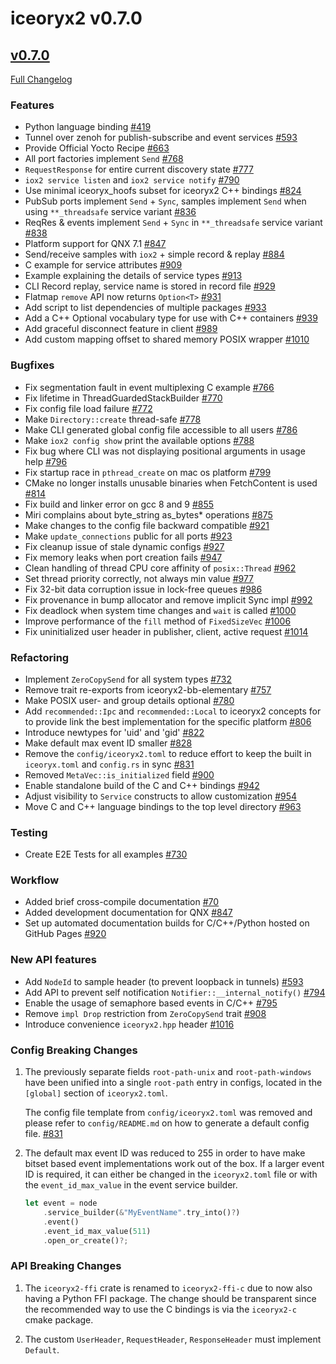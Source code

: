 # iceoryx2 v0.7.0

## [v0.7.0](https://github.com/eclipse-iceoryx/iceoryx2/tree/v0.7.0)

[Full Changelog](https://github.com/eclipse-iceoryx/iceoryx2/compare/v0.6.1...v0.7.0)

### Features

<!--
    NOTE: Add new entries sorted by issue number to minimize the possibility of
    conflicts when merging.
-->

* Python language binding
  [#419](https://github.com/eclipse-iceoryx/iceoryx2/issues/419)
* Tunnel over zenoh for publish-subscribe and event services
  [#593](https://github.com/eclipse-iceoryx/iceoryx2/issues/593)
* Provide Official Yocto Recipe
  [#663](https://github.com/eclipse-iceoryx/iceoryx2/issues/663)
* All port factories implement `Send`
  [#768](https://github.com/eclipse-iceoryx/iceoryx2/issues/768)
* `RequestResponse` for entire current discovery state
  [#777](https://github.com/eclipse-iceoryx/iceoryx2/issues/777)
* `iox2 service listen` and `iox2 service notify`
  [#790](https://github.com/eclipse-iceoryx/iceoryx2/issues/790)
* Use minimal iceoryx_hoofs subset for iceoryx2 C++ bindings
  [#824](https://github.com/eclipse-iceoryx/iceoryx2/issues/824)
* PubSub ports implement `Send` + `Sync`, samples implement `Send` when using
  `**_threadsafe` service variant
  [#836](https://github.com/eclipse-iceoryx/iceoryx2/issues/836)
* ReqRes & events implement `Send` + `Sync` in
  `**_threadsafe` service variant
  [#838](https://github.com/eclipse-iceoryx/iceoryx2/issues/838)
* Platform support for QNX 7.1
  [#847](https://github.com/eclipse-iceoryx/iceoryx2/issues/847)
* Send/receive samples with `iox2` + simple record & replay
  [#884](https://github.com/eclipse-iceoryx/iceoryx2/issues/884)
* C example for service attributes
  [#909](https://github.com/eclipse-iceoryx/iceoryx2/issues/909)
* Example explaining the details of service types
  [#913](https://github.com/eclipse-iceoryx/iceoryx2/issues/913)
* CLI Record replay, service name is stored in record file
  [#929](https://github.com/eclipse-iceoryx/iceoryx2/issues/929)
* Flatmap `remove` API now returns `Option<T>`
  [#931](https://github.com/eclipse-iceoryx/iceoryx2/issues/931)
* Add script to list dependencies of multiple packages
  [#933](https://github.com/eclipse-iceoryx/iceoryx2/issues/933)
* Add a C++ Optional vocabulary type for use with C++ containers
  [#939](https://github.com/eclipse-iceoryx/iceoryx2/issues/939)
* Add graceful disconnect feature in client
  [#989](https://github.com/eclipse-iceoryx/iceoryx2/issues/989)
* Add custom mapping offset to shared memory POSIX wrapper
  [#1010](https://github.com/eclipse-iceoryx/iceoryx2/issues/1010)

### Bugfixes

<!--
    NOTE: Add new entries sorted by issue number to minimize the possibility of
    conflicts when merging.
-->

* Fix segmentation fault in event multiplexing C example
    [#766](https://github.com/eclipse-iceoryx/iceoryx2/issues/766)
* Fix lifetime in ThreadGuardedStackBuilder
    [#770](https://github.com/eclipse-iceoryx/iceoryx2/issues/770)
* Fix config file load failure
    [#772](https://github.com/eclipse-iceoryx/iceoryx2/issues/772)
* Make `Directory::create` thread-safe
    [#778](https://github.com/eclipse-iceoryx/iceoryx2/issues/778)
* Make CLI generated global config file accessible to all users
    [#786](https://github.com/eclipse-iceoryx/iceoryx2/issues/786)
* Make `iox2 config show` print the available options
    [#788](https://github.com/eclipse-iceoryx/iceoryx2/issues/788)
* Fix bug where CLI was not displaying positional arguments in usage help
    [#796](https://github.com/eclipse-iceoryx/iceoryx2/issues/796)
* Fix startup race in `pthread_create` on mac os platform
    [#799](https://github.com/eclipse-iceoryx/iceoryx2/issues/799)
* CMake no longer installs unusable binaries when FetchContent is used
    [#814](https://github.com/eclipse-iceoryx/iceoryx2/issues/814)
* Fix build and linker error on gcc 8 and 9
    [#855](https://github.com/eclipse-iceoryx/iceoryx2/issues/855)
* Miri complains about byte_string as_bytes* operations
    [#875](https://github.com/eclipse-iceoryx/iceoryx2/issues/875)
* Make changes to the config file backward compatible
    [#921](https://github.com/eclipse-iceoryx/iceoryx2/issues/921)
* Make `update_connections` public for all ports
    [#923](https://github.com/eclipse-iceoryx/iceoryx2/issues/923)
* Fix cleanup issue of stale dynamic configs
    [#927](https://github.com/eclipse-iceoryx/iceoryx2/issues/927)
* Fix memory leaks when port creation fails
    [#947](https://github.com/eclipse-iceoryx/iceoryx2/issues/947)
* Clean handling of thread CPU core affinity of `posix::Thread`
    [#962](https://github.com/eclipse-iceoryx/iceoryx2/issues/962)
* Set thread priority correctly, not always min value
    [#977](https://github.com/eclipse-iceoryx/iceoryx2/issues/977)
* Fix 32-bit data corruption issue in lock-free queues
    [#986](https://github.com/eclipse-iceoryx/iceoryx2/issues/986)
* Fix provenance in bump allocator and remove implicit Sync impl
    [#992](https://github.com/eclipse-iceoryx/iceoryx2/issues/992)
* Fix deadlock when system time changes and `wait` is called
    [#1000](https://github.com/eclipse-iceoryx/iceoryx2/issues/1000)
* Improve performance of the `fill` method of `FixedSizeVec`
    [#1006](https://github.com/eclipse-iceoryx/iceoryx2/issues/1006)
* Fix uninitialized user header in publisher, client, active request
    [#1014](https://github.com/eclipse-iceoryx/iceoryx2/issues/1014)

### Refactoring

<!--
    NOTE: Add new entries sorted by issue number to minimize the possibility of
    conflicts when merging.
-->

* Implement `ZeroCopySend` for all system types
  [#732](https://github.com/eclipse-iceoryx/iceoryx2/issues/732)
* Remove trait re-exports from iceoryx2-bb-elementary
  [#757](https://github.com/eclipse-iceoryx/iceoryx2/issues/757)
* Make POSIX user- and group details optional
  [#780](https://github.com/eclipse-iceoryx/iceoryx2/issues/780)
* Add `recommended::Ipc` and `recommended::Local` to iceoryx2 concepts for
  to provide link the best implementation for the specific platform
  [#806](https://github.com/eclipse-iceoryx/iceoryx2/issues/806)
* Introduce newtypes for 'uid' and 'gid'
  [#822](https://github.com/eclipse-iceoryx/iceoryx2/issues/822)
* Make default max event ID smaller
  [#828](https://github.com/eclipse-iceoryx/iceoryx2/issues/828)
* Remove the `config/iceoryx2.toml` to reduce effort to keep the
  built in `iceoryx.toml` and `config.rs` in sync
  [#831](https://github.com/eclipse-iceoryx/iceoryx2/issues/831)
* Removed `MetaVec::is_initialized` field
  [#900](https://github.com/eclipse-iceoryx/iceoryx2/issues/900)
* Enable standalone build of the C and C++ bindings
  [#942](https://github.com/eclipse-iceoryx/iceoryx2/issues/942)
* Adjust visibility to `Service` constructs to allow customization
  [#954](https://github.com/eclipse-iceoryx/iceoryx2/issues/954)
* Move C and C++ language bindings to the top level directory
  [#963](https://github.com/eclipse-iceoryx/iceoryx2/issues/963)

### Testing

* Create E2E Tests for all examples
  [#730](https://github.com/eclipse-iceoryx/iceoryx2/issues/730)

### Workflow

<!--
    NOTE: Add new entries sorted by issue number to minimize the possibility of
    conflicts when merging.
-->

* Added brief cross-compile documentation
  [#70](https://github.com/eclipse-iceoryx/iceoryx2/issues/70)
* Added development documentation for QNX
  [#847](https://github.com/eclipse-iceoryx/iceoryx2/issues/847)
* Set up automated documentation builds for C/C++/Python hosted on GitHub Pages
  [#920](https://github.com/eclipse-iceoryx/iceoryx2/issues/920)

### New API features

<!--
    NOTE: Add new entries sorted by issue number to minimize the possibility of
    conflicts when merging.
-->

* Add `NodeId` to sample header (to prevent loopback in tunnels)
  [#593](https://github.com/eclipse-iceoryx/iceoryx2/issues/593)
* Add API to prevent self notification `Notifier::__internal_notify()`
  [#794](https://github.com/eclipse-iceoryx/iceoryx2/issues/794)
* Enable the usage of semaphore based events in C/C++
  [#795](https://github.com/eclipse-iceoryx/iceoryx2/issues/795)
* Remove `impl Drop` restriction from `ZeroCopySend` trait
  [#908](https://github.com/eclipse-iceoryx/iceoryx2/issues/908)
* Introduce convenience `iceoryx2.hpp` header
  [#1016](https://github.com/eclipse-iceoryx/iceoryx2/issues/1016)

### Config Breaking Changes

1. The previously separate fields `root-path-unix` and `root-path-windows` have
  been unified into a single `root-path` entry in configs, located in
  the `[global]` section of `iceoryx2.toml`.

    The config file template from `config/iceoryx2.toml` was removed and
    please refer to `config/README.md` on how to generate a default config file.
  [#831](https://github.com/eclipse-iceoryx/iceoryx2/issues/831)

2. The default max event ID was reduced to 255 in order to have make bitset
   based event implementations work out of the box. If a larger event ID is
   required, it can either be changed in the `iceoryx2.toml` file or with the
   `event_id_max_value` in the event service builder.

    ```rust
    let event = node
        .service_builder(&"MyEventName".try_into()?)
        .event()
        .event_id_max_value(511)
        .open_or_create()?;
    ```

### API Breaking Changes

1. The `iceoryx2-ffi` crate is renamed to `iceoryx2-ffi-c` due to now also
   having a Python FFI package. The change should be transparent since the
   recommended way to use the C bindings is via the `iceoryx2-c` cmake package.

2. The custom `UserHeader`, `RequestHeader`, `ResponseHeader` must implement
   `Default`.
